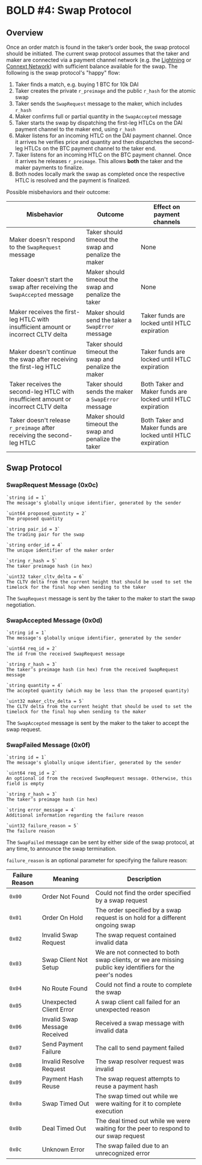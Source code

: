 # BOLD #4: Swap Protocol

## Overview

Once an order match is found in the taker’s order book, the swap protocol should be initiated. The current swap protocol assumes that the taker and maker are connected via a payment channel network (e.g. the [Lightning](http://lightning.network/) or [Connext Network](https://connext.network/)) with sufficient balance available for the swap. The following is the swap protocol's "happy" flow:

1. Taker finds a match, e.g. buying 1 BTC for 10k DAI
2. Taker creates the private `r_preimage` and the public `r_hash` for the atomic swap
3. Taker sends the `SwapRequest` message to the maker, which includes `r_hash`
4. Maker confirms full or partial quantity in the `SwapAccepted` message
5. Taker starts the swap by dispatching the first-leg HTLCs on the DAI payment channel to the maker end, using `r_hash`
6. Maker listens for an incoming HTLC on the DAI payment channel. Once it arrives he verifies price and quantity and then dispatches the second-leg HTLCs on the BTC payment channel to the taker end.
7. Taker listens for an incoming HTLC on the BTC payment channel. Once it arrives he releases `r_preimage`. This allows **both** the taker and the maker payments to finalize.
8. Both nodes locally mark the swap as completed once the respective HTLC is resolved and the payment is finalized.

Possible misbehaviors and their outcome:

| Misbehavior                                                                        | Outcome                                               | Effect on payment channels 
|-------------------------------------------------------------------------------------|-------------------------------------------------------|------------------------------------------------------------|
| Maker doesn't respond to the `SwapRequest` message                                  | Taker should timeout the swap and penalize the maker  | None                                                       |
| Taker doesn't start the swap after receiving the `SwapAccepted` message             | Maker should timeout the swap and penalize the taker  | None                                                       |
| Maker receives the first-leg HTLC with insufficient amount or incorrect CLTV delta  | Maker should send the taker a `SwapError` message   | Taker funds are locked until HTLC expiration               |
| Maker doesn't continue the swap after receiving the first-leg HTLC                  | Taker should timeout the swap and penalize the maker  | Taker funds are locked until HTLC expiration               |
| Taker receives the second-leg HTLC with insufficient amount or incorrect CLTV delta | Taker should sends the maker a `SwapError` message  | Both Taker and Maker funds are locked until HTLC expiration|
| Taker doesn't release `r_preimage` after receiving the second-leg HTLC              | Maker should timeout the swap and penalize the taker  | Both Taker and Maker funds are locked until HTLC expiration|

## Swap Protocol
### SwapRequest Message (0x0c)

	`string id = 1`
	The message's globally unique identifier, generated by the sender 

    `uint64 proposed_quantity = 2`
    The proposed quantity

    `string pair_id = 3`
    The trading pair for the swap

    `string order_id = 4`
    The unique identifier of the maker order

	`string r_hash = 5`
	The taker preimage hash (in hex)

	`uint32 taker_cltv_delta = 6`
    The CLTV delta from the current height that should be used to set the timelock for the final hop when sending to the taker

The `SwapRequest` message is sent by the taker to the maker to start the swap negotiation. 

### SwapAccepted Message (0x0d)

    `string id = 1`
	The message's globally unique identifier, generated by the sender 
	
    `uint64 req_id = 2`
    The id from the received SwapRequest message

	`string r_hash = 3`
    The taker’s preimage hash (in hex) from the received SwapRequest message

	`string quantity = 4`
	The accepted quantity (which may be less than the proposed quantity)

	`uint32 maker_cltv_delta = 5`
    The CLTV delta from the current height that should be used to set the timelock for the final hop when sending to the maker

The `SwapAccepted` message is sent by the maker to the taker to accept the swap request.

### SwapFailed Message (0x0f)

	`string id = 1`
	The message's globally unique identifier, generated by the sender 

    `uint64 req_id = 2`
    An optional id from the received SwapRequest message. Otherwise, this field is empty

	`string r_hash = 3`
	The taker’s preimage hash (in hex)

	`string error_message = 4`
	Additional information regarding the failure reason

	`uint32 failure_reason = 5`
	The failure reason

The `SwapFailed` message can be sent by either side of the swap protocol, at any time, to announce the swap termination.

`failure_reason` is an optional parameter for specifying the failure reason:

| Failure Reason | Meaning                       | Description                                                                                              |
|----------------|-------------------------------|----------------------------------------------------------------------------------------------------------|
| `0x00`         | Order Not Found               | Could not find the order specified by a swap request                                                     |
| `0x01`         | Order On Hold                 | The order specified by a swap request is on hold for a different ongoing swap                            |
| `0x02`         | Invalid Swap Request          | The swap request contained invalid data                                                                  |
| `0x03`         | Swap Client Not Setup         | We are not connected to both swap clients, or we are missing public key identifiers for the peer's nodes |
| `0x04`         | No Route Found                | Could not find a route to complete the swap                                                              |
| `0x05`         | Unexpected Client Error       | A swap client call failed for an unexpected reason                                                       |
| `0x06`         | Invalid Swap Message Received | Received a swap message with invalid data                                                                |
| `0x07`         | Send Payment Failure          | The call to send payment failed                                                                          |
| `0x08`         | Invalid Resolve Request       | The swap resolver request was invalid                                                                    |
| `0x09`         | Payment Hash Reuse            | The swap request attempts to reuse a payment hash                                                        |
| `0x0a`         | Swap Timed Out                | The swap timed out while we were waiting for it to complete execution                                    |
| `0x0b`         | Deal Timed Out                | The deal timed out while we were waiting for the peer to respond to our swap request                     |                                         
| `0x0c`         | Unknown Error                 | The swap failed due to an unrecognized error  
